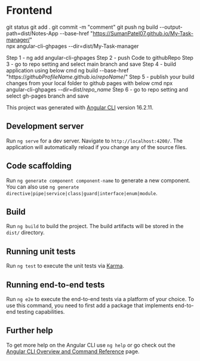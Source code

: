 # Frontend
git status
git add .
git commit -m "comment"
git push
ng build --output-path=dist/Notes-App --base-href "https://SumanPatel07.github.io/My-Task-manager/"       
npx angular-cli-ghpages --dir=dist/My-Task-manager

Step 1 - ng add angular-cli-ghpages
Step 2 - push Code to githubRepo
Step 3 - go to repo setting and select main branch and save
Step 4 - build application using below cmd
      ng build --base-href "https://_githubProfileName_.github.io/_repoName_/"
Step 5 - publish your build changes from your local folder to github pages with below cmd
   npx angular-cli-ghpages --dir=dist/_repo_name_
Step 6 -  go to repo setting and select gh-pages branch and save

This project was generated with [Angular CLI](https://github.com/angular/angular-cli) version 16.2.11.

## Development server

Run `ng serve` for a dev server. Navigate to `http://localhost:4200/`. The application will automatically reload if you change any of the source files.

## Code scaffolding

Run `ng generate component component-name` to generate a new component. You can also use `ng generate directive|pipe|service|class|guard|interface|enum|module`.

## Build

Run `ng build` to build the project. The build artifacts will be stored in the `dist/` directory.

## Running unit tests

Run `ng test` to execute the unit tests via [Karma](https://karma-runner.github.io).

## Running end-to-end tests

Run `ng e2e` to execute the end-to-end tests via a platform of your choice. To use this command, you need to first add a package that implements end-to-end testing capabilities.

## Further help

To get more help on the Angular CLI use `ng help` or go check out the [Angular CLI Overview and Command Reference](https://angular.io/cli) page.
